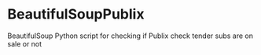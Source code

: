 # BeautifulSoupPublix
BeautifulSoup Python script for checking if Publix check tender subs are on sale or not
